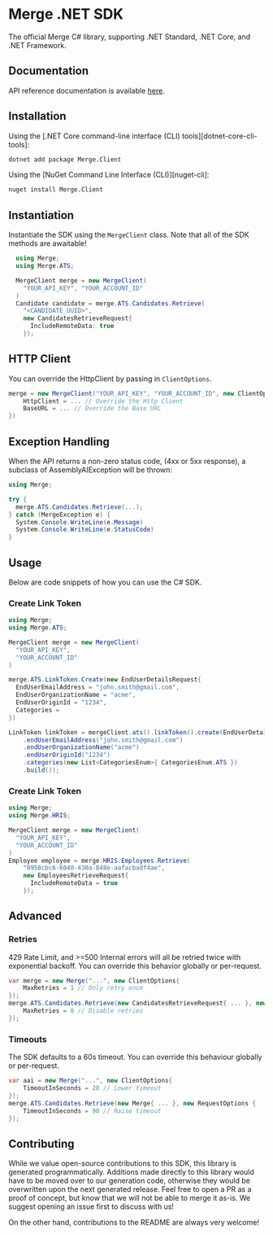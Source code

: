 # Merge .NET SDK

The official Merge C# library, supporting .NET Standard, .NET Core, and .NET Framework. 

## Documentation

API reference documentation is available [here](https://www.assemblyai.com/docs/).

## Installation

Using the [.NET Core command-line interface (CLI) tools][dotnet-core-cli-tools]:

```sh
dotnet add package Merge.Client
```

Using the [NuGet Command Line Interface (CLI)][nuget-cli]:

```sh
nuget install Merge.Client
```

## Instantiation 
Instantiate the SDK using the `MergeClient` class. Note that all 
of the SDK methods are awaitable!

```csharp
  using Merge;
  using Merge.ATS;

  MergeClient merge = new MergeClient(
    "YOUR_API_KEY", "YOUR_ACCOUNT_ID"
  )
  Candidate candidate = merge.ATS.Candidates.Retrieve(
    "<CANDIDATE_UUID>", 
    new CandidatesRetrieveRequest{
      IncludeRemoteData: true
    });
```

## HTTP Client
You can override the HttpClient by passing in `ClientOptions`. 

```csharp
merge = new MergeClient("YOUR_API_KEY", "YOUR_ACCOUNT_ID", new ClientOptions{
    HttpClient = ... // Override the Http Client
    BaseURL = ... // Override the Base URL
})
```

## Exception Handling
When the API returns a non-zero status code, (4xx or 5xx response), 
a subclass of AssemblyAIException will be thrown:

```csharp
using Merge;

try {
  merge.ATS.Candidates.Retrieve(...);    
} catch (MergeException e) {
  System.Console.WriteLine(e.Message) 
  System.Console.WriteLine(e.StatusCode) 
}
```

## Usage 

Below are code snippets of how you can use the C# SDK.

### Create Link Token

```c#
using Merge;
using Merge.ATS;

MergeClient merge = new MergeClient(
  "YOUR_API_KEY", 
  "YOUR_ACCOUNT_ID"
)

merge.ATS.LinkToken.Create(new EndUserDetailsRequest{
  EndUserEmailAddress = "john.smith@gmail.com",
  EndUserOrganizationName = "acme",
  EndUserOriginId = "1234",
  Categories = 
})

LinkToken linkToken = mergeClient.ats().linkToken().create(EndUserDetailsRequest.builder()
    .endUserEmailAddress("john.smith@gmail.com")
    .endUserOrganizationName("acme")
    .endUserOriginId("1234")
    .categories(new List<CategoriesEnum>{ CategoriesEnum.ATS })
    .build());
```

### Create Link Token

```c#
using Merge;
using Merge.HRIS;

MergeClient merge = new MergeClient(
  "YOUR_API_KEY", 
  "YOUR_ACCOUNT_ID"
)
Employee employee = merge.HRIS.Employees.Retrieve(
    "0958cbc6-6040-430a-848e-aafacbadf4ae",
    new EmployeesRetrieveRequest{
      IncludeRemoteData = true
    });
```

## Advanced

### Retries 
429 Rate Limit, and >=500 Internal errors will all be 
retried twice with exponential backoff. You can override this behavior 
globally or per-request. 

```csharp
var merge = new Merge("...", new ClientOptions{
    MaxRetries = 1 // Only retry once
});
merge.ATS.Candidates.Retrieve(new CandidatesRetrieveRequest{ ... }, new RequestOptions {
    MaxRetries = 0 // Disable retries
});
```

### Timeouts
The SDK defaults to a 60s timeout. You can override this behaviour
globally or per-request. 

```csharp
var aai = new Merge("...", new ClientOptions{
    TimeoutInSeconds = 20 // Lower timeout
});
merge.ATS.Candidates.Retrieve(new Merge{ ... }, new RequestOptions {
    TimeoutInSeconds = 90 // Raise timeout
});
```

## Contributing
While we value open-source contributions to this SDK, this library
is generated programmatically. Additions made directly to this library
would have to be moved over to our generation code, otherwise they would
be overwritten upon the next generated release. Feel free to open a PR as a
proof of concept, but know that we will not be able to merge it as-is.
We suggest opening an issue first to discuss with us!

On the other hand, contributions to the README are always very welcome!
